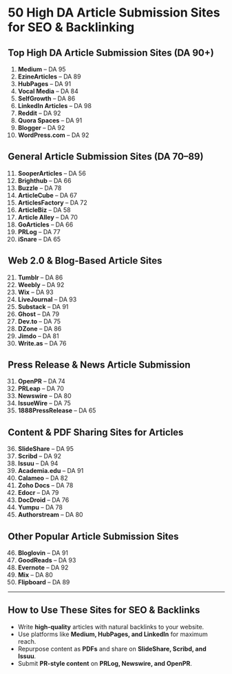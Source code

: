 # 50 High DA Article Submission Sites for SEO & Backlinking  

## Top High DA Article Submission Sites (DA 90+)  

1. **Medium** – DA 95  
2. **EzineArticles** – DA 89  
3. **HubPages** – DA 91  
4. **Vocal Media** – DA 84  
5. **SelfGrowth** – DA 86  
6. **LinkedIn Articles** – DA 98  
7. **Reddit** – DA 92  
8. **Quora Spaces** – DA 91  
9. **Blogger** – DA 92  
10. **WordPress.com** – DA 92  

## General Article Submission Sites (DA 70–89)  

11. **SooperArticles** – DA 56  
12. **Brighthub** – DA 66  
13. **Buzzle** – DA 78  
14. **ArticleCube** – DA 67  
15. **ArticlesFactory** – DA 72  
16. **ArticleBiz** – DA 58  
17. **Article Alley** – DA 70  
18. **GoArticles** – DA 66  
19. **PRLog** – DA 77  
20. **iSnare** – DA 65  

## Web 2.0 & Blog-Based Article Sites  

21. **Tumblr** – DA 86  
22. **Weebly** – DA 92  
23. **Wix** – DA 93  
24. **LiveJournal** – DA 93  
25. **Substack** – DA 91  
26. **Ghost** – DA 79  
27. **Dev.to** – DA 75  
28. **DZone** – DA 86  
29. **Jimdo** – DA 81  
30. **Write.as** – DA 76  

## Press Release & News Article Submission  

31. **OpenPR** – DA 74  
32. **PRLeap** – DA 70  
33. **Newswire** – DA 80  
34. **IssueWire** – DA 75  
35. **1888PressRelease** – DA 65  

## Content & PDF Sharing Sites for Articles  

36. **SlideShare** – DA 95  
37. **Scribd** – DA 92  
38. **Issuu** – DA 94  
39. **Academia.edu** – DA 91  
40. **Calameo** – DA 82  
41. **Zoho Docs** – DA 78  
42. **Edocr** – DA 79  
43. **DocDroid** – DA 76  
44. **Yumpu** – DA 78  
45. **Authorstream** – DA 80  

## Other Popular Article Submission Sites  

46. **Bloglovin** – DA 91  
47. **GoodReads** – DA 93  
48. **Evernote** – DA 92  
49. **Mix** – DA 80  
50. **Flipboard** – DA 89  

---

## How to Use These Sites for SEO & Backlinks  

- Write **high-quality** articles with natural backlinks to your website.  
- Use platforms like **Medium, HubPages, and LinkedIn** for maximum reach.  
- Repurpose content as **PDFs** and share on **SlideShare, Scribd, and Issuu**.  
- Submit **PR-style content** on **PRLog, Newswire, and OpenPR**.  


